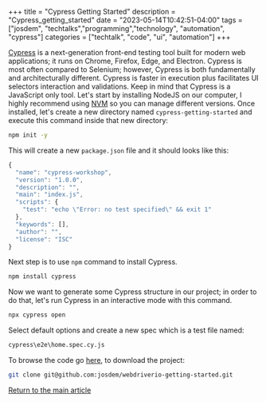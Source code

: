 +++
title =  "Cypress Getting Started"
description = "Cypress_getting_started"
date = "2023-05-14T10:42:51-04:00"
tags = ["josdem", "techtalks","programming","technology", "automation", "cypress"]
categories = ["techtalk", "code", "ui", "automation"]
+++

[Cypress](https://www.cypress.io/) is a next-generation front-end testing tool built for modern web applications; it runs on Chrome, Firefox, Edge, and Electron. Cypress is most often compared to Selenium; however, Cypress is both fundamentally and architecturally different. Cypress is faster in execution plus facilitates UI selectors interaction and validations. Keep in mind that Cypress is a JavaScript only tool. Let's start by installing NodeJS on our computer, I highly recommend using [NVM](https://github.com/nvm-sh/nvm) so you can manage different versions. Once installed, let's create a new directory named `cypress-getting-started` and execute this command inside that new directory:

```bash
npm init -y
```

This will create a new `package.json` file and it should looks like this:

```javaScript
{
  "name": "cypress-workshop",
  "version": "1.0.0",
  "description": "",
  "main": "index.js",
  "scripts": {
    "test": "echo \"Error: no test specified\" && exit 1"
  },
  "keywords": [],
  "author": "",
  "license": "ISC"
}
````
Next step is to use `npm` command to install Cypress.

```bash
npm install cypress
```
Now we want to generate some Cypress structure in our project; in order to do that, let's run Cypress in an interactive mode with this command.
```bash
npx cypress open
```
Select default options and create a new spec which is a test file named:
```bash
cypress\e2e\home.spec.cy.js
```
To browse the code go [here](https://github.com/josdem/cypress-getting-started), to download the project:

```bash
git clone git@github.com:josdem/webdriverio-getting-started.git
```

[Return to the main article](/techtalk/ux)

